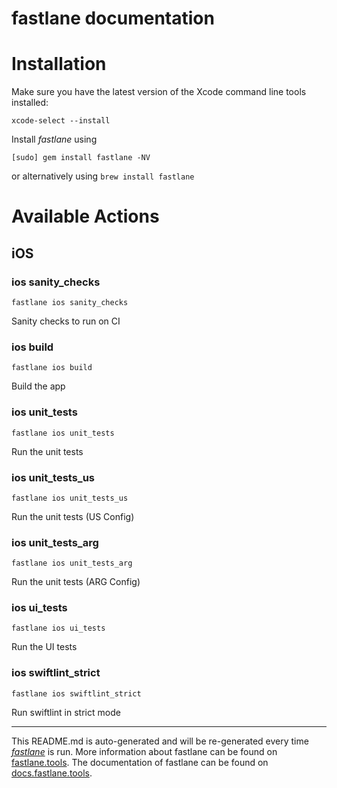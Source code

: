 fastlane documentation
================
# Installation

Make sure you have the latest version of the Xcode command line tools installed:

```
xcode-select --install
```

Install _fastlane_ using
```
[sudo] gem install fastlane -NV
```
or alternatively using `brew install fastlane`

# Available Actions
## iOS
### ios sanity_checks
```
fastlane ios sanity_checks
```
Sanity checks to run on CI
### ios build
```
fastlane ios build
```
Build the app
### ios unit_tests
```
fastlane ios unit_tests
```
Run the unit tests
### ios unit_tests_us
```
fastlane ios unit_tests_us
```
Run the unit tests (US Config)
### ios unit_tests_arg
```
fastlane ios unit_tests_arg
```
Run the unit tests (ARG Config)
### ios ui_tests
```
fastlane ios ui_tests
```
Run the UI tests
### ios swiftlint_strict
```
fastlane ios swiftlint_strict
```
Run swiftlint in strict mode

----

This README.md is auto-generated and will be re-generated every time [_fastlane_](https://fastlane.tools) is run.
More information about fastlane can be found on [fastlane.tools](https://fastlane.tools).
The documentation of fastlane can be found on [docs.fastlane.tools](https://docs.fastlane.tools).
